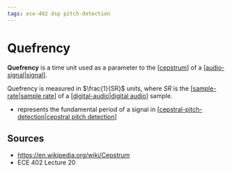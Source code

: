 ```yaml
---
tags: ece-402 dsp pitch-detection
---
```


# Quefrency

**Quefrency** is a time unit used as a parameter to the [[cepstrum]] of a [[audio-signal|signal]].

Quefrency is measured in $\frac{1}{SR}$ units, where $SR$ is the [[sample-rate|sample rate]] of a [[digital-audio|digital audio]] sample.

- represents the fundamental period of a signal in [[cepstral-pitch-detection|cepstral pitch detection]]

## Sources

- <https://en.wikipedia.org/wiki/Cepstrum>
- ECE 402 Lecture 20

[//begin]: # "Autogenerated link references for markdown compatibility"
[cepstrum]: cepstrum "Cepstrum"
[audio-signal|signal]: audio-signal "Audio Signal"
[sample-rate|sample rate]: sample-rate "Sample Rate"
[digital-audio|digital audio]: digital-audio "Digital Audio"
[cepstral-pitch-detection|cepstral pitch detection]: cepstral-pitch-detection "Cepstral Pitch Detection"
[//end]: # "Autogenerated link references"
